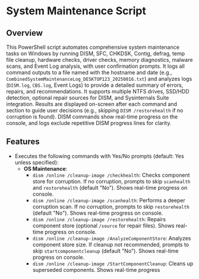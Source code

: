 # System Maintenance Script

## Overview

This PowerShell script automates comprehensive system maintenance tasks on Windows by running DISM, SFC, CHKDSK, Contig, defrag, temp file cleanup, hardware checks, driver checks, memory diagnostics, malware scans, and Event Log analysis, with user confirmation prompts. It logs all command outputs to a file named with the hostname and date (e.g., `CombinedSystemMaintenanceLog_DESKTOP123_20250816.txt`) and analyzes logs (`DISM.log`, `CBS.log`, Event Logs) to provide a detailed summary of errors, repairs, and recommendations. It supports multiple NTFS drives, SSD/HDD detection, optional repair sources for DISM, and Sysinternals Suite integration. Results are displayed on-screen after each command and section to guide user decisions (e.g., skipping `DISM /restorehealth` if no corruption is found). DISM commands show real-time progress on the console, and logs exclude repetitive DISM progress lines for clarity.

## Features

* Executes the following commands with Yes/No prompts (default: Yes unless specified):
  - **OS Maintenance**:
    - `dism /online /cleanup-image /checkhealth`: Checks component store for corruption. If no corruption, prompts to skip `scanhealth` and `restorehealth` (default "No"). Shows real-time progress on console.
    - `dism /online /cleanup-image /scanhealth`: Performs a deeper corruption scan. If no corruption, prompts to skip `restorehealth` (default "No"). Shows real-time progress on console.
    - `dism /online /cleanup-image /restorehealth`: Repairs component store (optional `/source` for repair files). Shows real-time progress on console.
    - `dism /online /cleanup-image /AnalyzeComponentStore`: Analyzes component store size. If cleanup not recommended, prompts to skip `startcomponentcleanup` (default "No"). Shows real-time progress on console.
    - `dism /online /cleanup-image /StartComponentCleanup`: Cleans up superseded components. Shows real-time progress